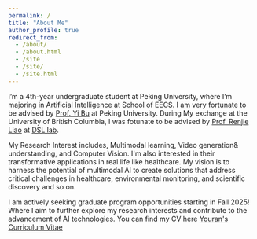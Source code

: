 ```yaml
---
permalink: /
title: "About Me"
author_profile: true
redirect_from: 
  - /about/
  - /about.html
  - /site
  - /site/
  - /site.html
---
```


I’m a 4th-year undergraduate student at Peking University, where I’m majoring in Artificial Intelligence at School of EECS. I am very fortunate to be advised by [Prof. Yi Bu](https://buyi08.wixsite.com/yi-bu) at Peking University. During My exchange at the University of British Columbia, I was fotunate to be advised by [Prof. Renjie Liao](https://lrjconan.github.io/index.html) at [DSL lab](https://dsl-lab.github.io/).

My Research Interest includes, Multimodal learning, Video generation& understanding, and Computer Vision. I'm also interested in their transformative applications in real life like healthcare. My vision is to harness the potential of multimodal AI to create solutions that address critical challenges in healthcare, environmental monitoring, and scientific discovery and so on.

I am actively seeking graduate program opportunities starting in Fall 2025! Where I aim to further explore my research interests and contribute to the advancement of AI technologies. You can find my CV here [Youran's Curriculum Vitae](./CV.pdf)
